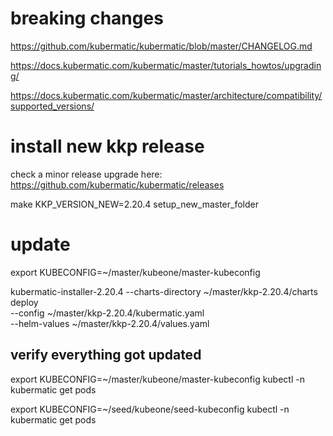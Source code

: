 
# breaking changes

https://github.com/kubermatic/kubermatic/blob/master/CHANGELOG.md

https://docs.kubermatic.com/kubermatic/master/tutorials_howtos/upgrading/

https://docs.kubermatic.com/kubermatic/master/architecture/compatibility/supported_versions/


# install new kkp release

check a minor release upgrade here: https://github.com/kubermatic/kubermatic/releases

make KKP_VERSION_NEW=2.20.4 setup_new_master_folder

# update

export KUBECONFIG=~/master/kubeone/master-kubeconfig

kubermatic-installer-2.20.4 --charts-directory ~/master/kkp-2.20.4/charts deploy \
    --config ~/master/kkp-2.20.4/kubermatic.yaml \
    --helm-values ~/master/kkp-2.20.4/values.yaml
    

## verify everything got updated

export KUBECONFIG=~/master/kubeone/master-kubeconfig
kubectl -n kubermatic get pods

export KUBECONFIG=~/seed/kubeone/seed-kubeconfig
kubectl -n kubermatic get pods
